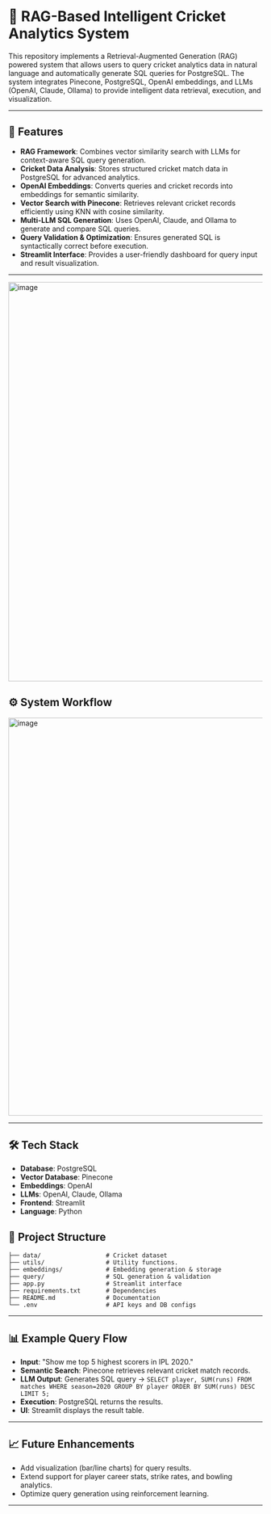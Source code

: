 # 🏏 RAG-Based Intelligent Cricket Analytics System

This repository implements a Retrieval-Augmented Generation (RAG) powered system that allows users to query cricket analytics data in natural language and automatically generate SQL queries for PostgreSQL. The system integrates Pinecone, PostgreSQL, OpenAI embeddings, and LLMs (OpenAI, Claude, Ollama) to provide intelligent data retrieval, execution, and visualization.

---

## 📌 Features
- **RAG Framework**: Combines vector similarity search with LLMs for context-aware SQL query generation.
- **Cricket Data Analysis**: Stores structured cricket match data in PostgreSQL for advanced analytics.
- **OpenAI Embeddings**: Converts queries and cricket records into embeddings for semantic similarity.
- **Vector Search with Pinecone**: Retrieves relevant cricket records efficiently using KNN with cosine similarity.
- **Multi-LLM SQL Generation**: Uses OpenAI, Claude, and Ollama to generate and compare SQL queries.
- **Query Validation & Optimization**: Ensures generated SQL is syntactically correct before execution.
- **Streamlit Interface**: Provides a user-friendly dashboard for query input and result visualization.

---
<img width="1534" height="791" alt="image" src="https://github.com/user-attachments/assets/33d79f1f-3741-435c-a49b-751e2651c7d8" />


## ⚙️ System Workflow

<img width="787" height="788" alt="image" src="https://github.com/user-attachments/assets/99929c99-7e6d-4d9d-b859-4789f211e862" />

---

## 🛠️ Tech Stack
- **Database**: PostgreSQL
- **Vector Database**: Pinecone
- **Embeddings**: OpenAI
- **LLMs**: OpenAI, Claude, Ollama
- **Frontend**: Streamlit
- **Language**: Python


## 📂 Project Structure
```
├── data/                  # Cricket dataset
├── utils/                 # Utility functions.
├── embeddings/            # Embedding generation & storage
├── query/                 # SQL generation & validation
├── app.py                 # Streamlit interface
├── requirements.txt       # Dependencies
├── README.md              # Documentation
└── .env                   # API keys and DB configs
```

---

## 📊 Example Query Flow
- **Input**: "Show me top 5 highest scorers in IPL 2020."
- **Semantic Search**: Pinecone retrieves relevant cricket match records.
- **LLM Output**: Generates SQL query → `SELECT player, SUM(runs) FROM matches WHERE season=2020 GROUP BY player ORDER BY SUM(runs) DESC LIMIT 5;`
- **Execution**: PostgreSQL returns the results.
- **UI**: Streamlit displays the result table.

---

## 📈 Future Enhancements
- Add visualization (bar/line charts) for query results.
- Extend support for player career stats, strike rates, and bowling analytics.
- Optimize query generation using reinforcement learning.

---


